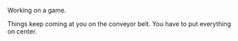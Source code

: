 Working on a game.

Things keep coming at you on the conveyor belt.
You have to put everything on center.
